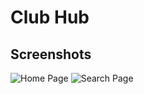 # Club Hub

## Screenshots

![Home Page](http://i.imgur.com/gEs2mkj.png)
![Search Page](http://i.imgur.com/NrCGD3z.png)